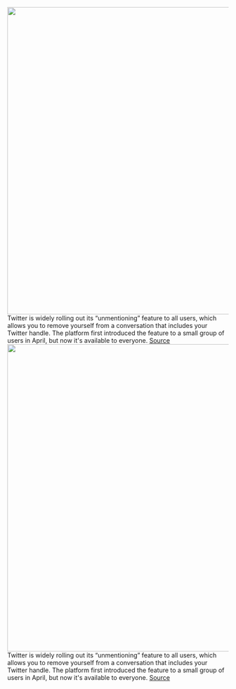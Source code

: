 <img src='https://cdn.vox-cdn.com/thumbor/Sq9CpjN_tre0beclzb1XZ42ORm0=/0x0:2040x1360/1200x800/filters:focal(857x517:1183x843)/cdn.vox-cdn.com/uploads/chorus_image/image/71095920/acastro_170726_1777_0012_v3.0.jpg' width='700px' /><br/>
Twitter is widely rolling out its “unmentioning” feature to all users, which allows you to remove yourself from a conversation that includes your Twitter handle. The platform first introduced the feature to a small group of users in April, but now it's available to everyone.
<a href='https://www.theverge.com/2022/7/11/23204111/twitter-unmentioning-all-users-leave-conversation-thread'> Source <a/><img src='https://cdn.vox-cdn.com/thumbor/Sq9CpjN_tre0beclzb1XZ42ORm0=/0x0:2040x1360/1200x800/filters:focal(857x517:1183x843)/cdn.vox-cdn.com/uploads/chorus_image/image/71095920/acastro_170726_1777_0012_v3.0.jpg' width='700px' /><br/>
Twitter is widely rolling out its “unmentioning” feature to all users, which allows you to remove yourself from a conversation that includes your Twitter handle. The platform first introduced the feature to a small group of users in April, but now it's available to everyone.
<a href='https://www.theverge.com/2022/7/11/23204111/twitter-unmentioning-all-users-leave-conversation-thread'> Source <a/>